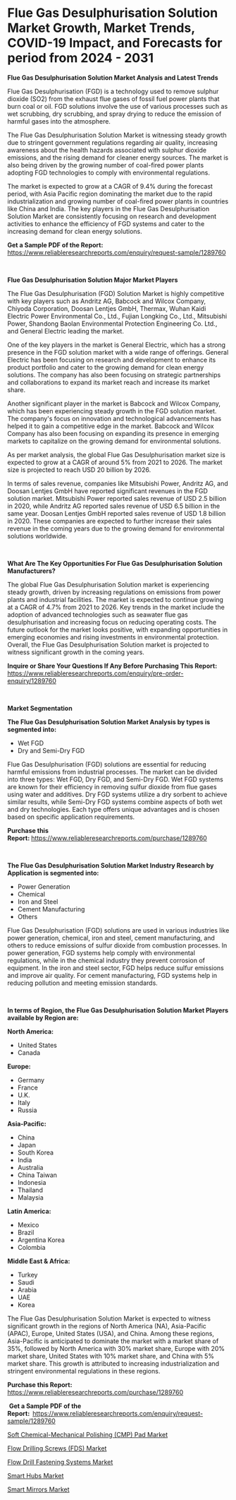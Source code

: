 <p><h1>Flue Gas Desulphurisation Solution Market Growth, Market Trends, COVID-19 Impact, and Forecasts for period from 2024 - 2031</h1></p><p><strong>Flue Gas Desulphurisation Solution Market Analysis and Latest Trends</strong></p>
<p><p>Flue Gas Desulphurisation (FGD) is a technology used to remove sulphur dioxide (SO2) from the exhaust flue gases of fossil fuel power plants that burn coal or oil. FGD solutions involve the use of various processes such as wet scrubbing, dry scrubbing, and spray drying to reduce the emission of harmful gases into the atmosphere.</p><p>The Flue Gas Desulphurisation Solution Market is witnessing steady growth due to stringent government regulations regarding air quality, increasing awareness about the health hazards associated with sulphur dioxide emissions, and the rising demand for cleaner energy sources. The market is also being driven by the growing number of coal-fired power plants adopting FGD technologies to comply with environmental regulations.</p><p>The market is expected to grow at a CAGR of 9.4% during the forecast period, with Asia Pacific region dominating the market due to the rapid industrialization and growing number of coal-fired power plants in countries like China and India. The key players in the Flue Gas Desulphurisation Solution Market are consistently focusing on research and development activities to enhance the efficiency of FGD systems and cater to the increasing demand for clean energy solutions.</p></p>
<p><strong>Get a Sample PDF of the Report:&nbsp;</strong> <a href="https://www.reliableresearchreports.com/enquiry/request-sample/1289760">https://www.reliableresearchreports.com/enquiry/request-sample/1289760</a></p>
<p>&nbsp;</p>
<p><strong>Flue Gas Desulphurisation Solution Major Market Players</strong></p>
<p><p>The Flue Gas Desulphurisation (FGD) Solution Market is highly competitive with key players such as Andritz AG, Babcock and Wilcox Company, Chiyoda Corporation, Doosan Lentjes GmbH, Thermax, Wuhan Kaidi Electric Power Environmental Co., Ltd., Fujian Longking Co., Ltd., Mitsubishi Power, Shandong Baolan Environmental Protection Engineering Co. Ltd., and General Electric leading the market.</p><p>One of the key players in the market is General Electric, which has a strong presence in the FGD solution market with a wide range of offerings. General Electric has been focusing on research and development to enhance its product portfolio and cater to the growing demand for clean energy solutions. The company has also been focusing on strategic partnerships and collaborations to expand its market reach and increase its market share.</p><p>Another significant player in the market is Babcock and Wilcox Company, which has been experiencing steady growth in the FGD solution market. The company's focus on innovation and technological advancements has helped it to gain a competitive edge in the market. Babcock and Wilcox Company has also been focusing on expanding its presence in emerging markets to capitalize on the growing demand for environmental solutions.</p><p>As per market analysis, the global Flue Gas Desulphurisation market size is expected to grow at a CAGR of around 5% from 2021 to 2026. The market size is projected to reach USD 20 billion by 2026.</p><p>In terms of sales revenue, companies like Mitsubishi Power, Andritz AG, and Doosan Lentjes GmbH have reported significant revenues in the FGD solution market. Mitsubishi Power reported sales revenue of USD 2.5 billion in 2020, while Andritz AG reported sales revenue of USD 6.5 billion in the same year. Doosan Lentjes GmbH reported sales revenue of USD 1.8 billion in 2020. These companies are expected to further increase their sales revenue in the coming years due to the growing demand for environmental solutions worldwide.</p></p>
<p>&nbsp;</p>
<p><strong>What Are The Key Opportunities For Flue Gas Desulphurisation Solution Manufacturers?</strong></p>
<p><p>The global Flue Gas Desulphurisation Solution market is experiencing steady growth, driven by increasing regulations on emissions from power plants and industrial facilities. The market is expected to continue growing at a CAGR of 4.7% from 2021 to 2026. Key trends in the market include the adoption of advanced technologies such as seawater flue gas desulphurisation and increasing focus on reducing operating costs. The future outlook for the market looks positive, with expanding opportunities in emerging economies and rising investments in environmental protection. Overall, the Flue Gas Desulphurisation Solution market is projected to witness significant growth in the coming years.</p></p>
<p><strong>Inquire or Share Your Questions If Any Before Purchasing This Report:</strong> <a href="https://www.reliableresearchreports.com/enquiry/pre-order-enquiry/1289760">https://www.reliableresearchreports.com/enquiry/pre-order-enquiry/1289760</a></p>
<p>&nbsp;</p>
<p><strong>Market Segmentation</strong></p>
<p><strong>The Flue Gas Desulphurisation Solution Market Analysis by types is segmented into:</strong></p>
<p><ul><li>Wet FGD</li><li>Dry and Semi-Dry FGD</li></ul></p>
<p><p>Flue Gas Desulphurisation (FGD) solutions are essential for reducing harmful emissions from industrial processes. The market can be divided into three types: Wet FGD, Dry FGD, and Semi-Dry FGD. Wet FGD systems are known for their efficiency in removing sulfur dioxide from flue gases using water and additives. Dry FGD systems utilize a dry sorbent to achieve similar results, while Semi-Dry FGD systems combine aspects of both wet and dry technologies. Each type offers unique advantages and is chosen based on specific application requirements.</p></p>
<p><strong>Purchase this Report:&nbsp;</strong><a href="https://www.reliableresearchreports.com/purchase/1289760">https://www.reliableresearchreports.com/purchase/1289760</a></p>
<p>&nbsp;</p>
<p><strong>The Flue Gas Desulphurisation Solution Market Industry Research by Application is segmented into:</strong></p>
<p><ul><li>Power Generation</li><li>Chemical</li><li>Iron and Steel</li><li>Cement Manufacturing</li><li>Others</li></ul></p>
<p><p>Flue Gas Desulphurisation (FGD) solutions are used in various industries like power generation, chemical, iron and steel, cement manufacturing, and others to reduce emissions of sulfur dioxide from combustion processes. In power generation, FGD systems help comply with environmental regulations, while in the chemical industry they prevent corrosion of equipment. In the iron and steel sector, FGD helps reduce sulfur emissions and improve air quality. For cement manufacturing, FGD systems help in reducing pollution and meeting emission standards.</p></p>
<p>&nbsp;</p>
<p><strong>In terms of Region, the Flue Gas Desulphurisation Solution Market Players available by Region are:</strong></p>
<p>
    <p> <strong> North America: </strong>
        <ul>
            <li>United States</li>
            <li>Canada</li>
        </ul>
        </p> 
    <p> <strong> Europe: </strong>
        <ul>
            <li>Germany</li>
            <li>France</li>
            <li>U.K.</li>
            <li>Italy</li>
            <li>Russia</li>
        </ul>
        </p> 
    <p> <strong> Asia-Pacific: </strong>
        <ul>
            <li>China</li>
            <li>Japan</li>
            <li>South Korea</li>
            <li>India</li>
            <li>Australia</li>
            <li>China Taiwan</li>
            <li>Indonesia</li>
            <li>Thailand</li>
            <li>Malaysia</li>
        </ul>
        </p> 
    <p> <strong> Latin America: </strong>
        <ul>
            <li>Mexico</li>
            <li>Brazil</li>
            <li>Argentina Korea</li>
            <li>Colombia</li>
        </ul>
        </p> 
    <p> <strong> Middle East & Africa: </strong>
        <ul>
            <li>Turkey</li>
            <li>Saudi</li>
            <li>Arabia</li>
            <li>UAE</li>
            <li>Korea</li>
        </ul>
    </p>
    </p>
<p><p>The Flue Gas Desulphurisation Solution Market is expected to witness significant growth in the regions of North America (NA), Asia-Pacific (APAC), Europe, United States (USA), and China. Among these regions, Asia-Pacific is anticipated to dominate the market with a market share of 35%, followed by North America with 30% market share, Europe with 20% market share, United States with 10% market share, and China with 5% market share. This growth is attributed to increasing industrialization and stringent environmental regulations in these regions.</p></p>
<p><strong>Purchase this Report: </strong><a href="https://www.reliableresearchreports.com/purchase/1289760">https://www.reliableresearchreports.com/purchase/1289760</a></p>
<p>&nbsp;<strong>Get a Sample PDF of the Report:&nbsp;&nbsp;</strong><a href="https://www.reliableresearchreports.com/enquiry/request-sample/1289760">https://www.reliableresearchreports.com/enquiry/request-sample/1289760</a></p>
<p><strong></strong></p>
<p><p><a href="https://forested-sushi-9b0.notion.site/Soft-Chemical-Mechanical-Polishing-CMP-Pad-Market-Dynamics-2024-2031-Also-about-Its-Market-Trends-bb9159a24e28489f9d464c69ef21d9d3">Soft Chemical-Mechanical Polishing (CMP) Pad Market</a></p><p><a href="https://lydian-appliance-61d.notion.site/Global-Flow-Drilling-Screws-FDS-Market-Size-and-Market-Trends-Insights-and-Projections-from-2024--6ef9283927454c7ea8e36c8280f48205">Flow Drilling Screws (FDS) Market</a></p><p><a href="https://summer-dogwood-3e9.notion.site/Decoding-the-Flow-Drill-Fastening-Systems-Market-A-Deep-Dive-into-the-Latest-Market-Trends-Market--a864e8fb8974452892f3781c2771e9cf">Flow Drill Fastening Systems Market</a></p><p><a href="https://view.publitas.com/reportprime-1/smart-hubs-market-size-and-growth-market-segmentation-regional-and-country-breakdowns-and-market-trends-for-period-from-2024-2031/">Smart Hubs Market</a></p><p><a href="https://view.publitas.com/reportprime-1/smart-mirrors-market-provides-detailed-segmentation-of-this-market-based-on-type-application-and-region-and-forecast-for-the-period-from-2024-2031/">Smart Mirrors Market</a></p></p>